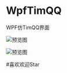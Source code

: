# WpfTimQQ
WPF仿TimQQ界面

![预览图](https://github.com/vaemc/WpfTimQQ/blob/master/tim1.png)

![预览图](https://github.com/vaemc/WpfTimQQ/blob/master/tim2.gif)


#喜欢欢迎Star
